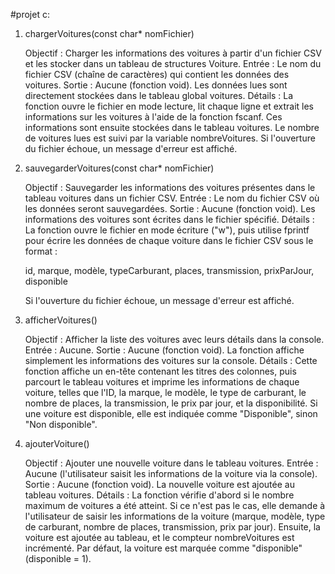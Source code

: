 #projet c:

1. chargerVoitures(const char* nomFichier)

    Objectif : Charger les informations des voitures à partir d'un fichier CSV et les stocker dans un tableau de structures Voiture.
    Entrée : Le nom du fichier CSV (chaîne de caractères) qui contient les données des voitures.
    Sortie : Aucune (fonction void). Les données lues sont directement stockées dans le tableau global voitures.
    Détails : La fonction ouvre le fichier en mode lecture, lit chaque ligne et extrait les informations sur les voitures à l'aide de la fonction fscanf. Ces informations sont ensuite stockées dans le tableau voitures. Le nombre de voitures lues est suivi par la variable nombreVoitures. Si l'ouverture du fichier échoue, un message d'erreur est affiché.

2. sauvegarderVoitures(const char* nomFichier)

    Objectif : Sauvegarder les informations des voitures présentes dans le tableau voitures dans un fichier CSV.
    Entrée : Le nom du fichier CSV où les données seront sauvegardées.
    Sortie : Aucune (fonction void). Les informations des voitures sont écrites dans le fichier spécifié.
    Détails : La fonction ouvre le fichier en mode écriture ("w"), puis utilise fprintf pour écrire les données de chaque voiture dans le fichier CSV sous le format :

    id, marque, modèle, typeCarburant, places, transmission, prixParJour, disponible

    Si l'ouverture du fichier échoue, un message d'erreur est affiché.

3. afficherVoitures()

    Objectif : Afficher la liste des voitures avec leurs détails dans la console.
    Entrée : Aucune.
    Sortie : Aucune (fonction void). La fonction affiche simplement les informations des voitures sur la console.
    Détails : Cette fonction affiche un en-tête contenant les titres des colonnes, puis parcourt le tableau voitures et imprime les informations de chaque voiture, telles que l'ID, la marque, le modèle, le type de carburant, le nombre de places, la transmission, le prix par jour, et la disponibilité. Si une voiture est disponible, elle est indiquée comme "Disponible", sinon "Non disponible".

4. ajouterVoiture()

    Objectif : Ajouter une nouvelle voiture dans le tableau voitures.
    Entrée : Aucune (l'utilisateur saisit les informations de la voiture via la console).
    Sortie : Aucune (fonction void). La nouvelle voiture est ajoutée au tableau voitures.
    Détails : La fonction vérifie d'abord si le nombre maximum de voitures a été atteint. Si ce n'est pas le cas, elle demande à l'utilisateur de saisir les informations de la voiture (marque, modèle, type de carburant, nombre de places, transmission, prix par jour). Ensuite, la voiture est ajoutée au tableau, et le compteur nombreVoitures est incrémenté. Par défaut, la voiture est marquée comme "disponible" (disponible = 1).
